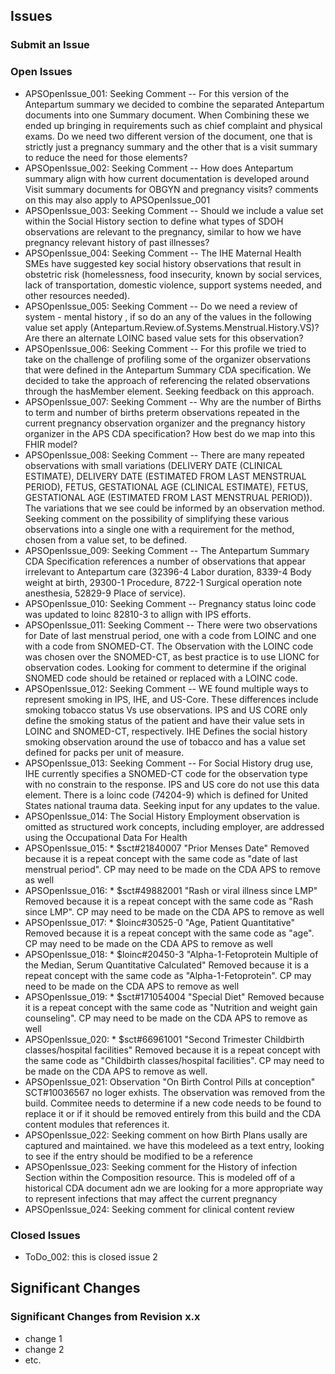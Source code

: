 ## Issues

### Submit an Issue

### Open Issues

- APSOpenIssue_001: Seeking Comment -- For this version of the Antepartum summary we decided to combine the separated Antepartum documents into one Summary document. When Combining these we ended up bringing in requirements such as chief complaint and physical exams. Do we need two different version of the document, one that is strictly just a pregnancy summary and the other that is a visit summary to reduce the need for those elements?
- APSOpenIssue_002: Seeking Comment -- How does Antepartum summary align with how current documentation is developed around Visit summary documents for OBGYN and pregnancy visits? comments on this may also apply to APSOpenIssue_001 
- APSOpenIssue_003: Seeking Comment -- Should we include a value set within the Social History section to define what types of SDOH observations are relevant to the pregnancy, similar to how we have pregnancy relevant history of past illnesses? 
- APSOpenIssue_004: Seeking Comment -- The IHE Maternal Health SMEs have suggested key social history observations that result in obstetric risk (homelessness, food insecurity, known by social services, lack of transportation, domestic violence, support systems needed, and other resources needed). 
- APSOpenIssue_005: Seeking Comment -- Do we need a review of system - mental history , if so do an any of the values in the following value set apply (Antepartum.Review.of.Systems.Menstrual.History.VS)? Are there an alternate LOINC based value sets for this observation? 
- APSOpenIssue_006: Seeking Comment -- For this profile we tried to take on the challenge of profiling some of the organizer observations that were defined in the Antepartum Summary CDA specification. We decided to take the approach of referencing the related observations through the hasMember element. Seeking feedback on this approach.
- APSOpenIssue_007: Seeking Comment -- Why are the number of Births to term and number of births preterm observations repeated in the current pregnancy observation organizer and the pregnancy history organizer in the APS CDA specification? How best do we map into this FHIR model?
- APSOpenIssue_008: Seeking Comment -- There are many repeated observations with small variations (DELIVERY DATE (CLINICAL ESTIMATE), DELIVERY DATE (ESTIMATED FROM LAST MENSTRUAL PERIOD), FETUS, GESTATIONAL AGE (CLINICAL ESTIMATE), FETUS, GESTATIONAL AGE (ESTIMATED FROM LAST MENSTRUAL PERIOD)). The variations that we see could be informed by an observation method. Seeking comment on the possibility of simplifying these various observations into a single one with a requirement for the method, chosen from a value set, to be defined.
- APSOpenIssue_009: Seeking Comment -- The Antepartum Summary CDA Specification references a number of observations that appear irrelevant to Antepartum care (32396-4	Labor duration, 8339-4	Body weight at birth, 29300-1	Procedure, 8722-1 	Surgical operation note anesthesia, 52829-9	Place of service).
- APSOpenIssue_010: Seeking Comment -- Pregnancy status loinc code was updated to loinc 82810-3 to allign with IPS efforts. 
- APSOpenIssue_011: Seeking Comment -- There were two observations for Date of last menstrual period, one with a code from LOINC and one with a code from SNOMED-CT. The Observation with the LOINC code was chosen over the SNOMED-CT, as best practice is to use LIONC for observation codes. Looking for comment to determine if the original SNOMED code should be retained  or replaced with a LOINC code. 
- APSOpenIssue_012: Seeking Comment -- WE found multiple ways to represent smoking in IPS, IHE, and US-Core. These differences include smoking tobacco status Vs use observations. IPS and US CORE only define the smoking status of the patient and have their value sets in LOINC and SNOMED-CT, respectively. IHE Defines the social history smoking observation around the use of tobacco and has a value set defined for packs per unit of measure. 
- APSOpenIssue_013: Seeking Comment -- For Social History drug use, IHE currently specifies a SNOMED-CT code for the observation type with no constrain to the response. IPS and US core do not use this data element. There is a loinc code (74204-9) which is defined for United States national trauma data. Seeking input for any updates to the value. 
- APSOpenIssue_014: The Social History Employment observation is omitted as structured work concepts, including employer, are addressed using the Occupational Data For Health
- APSOpenIssue_015: * $sct#21840007   "Prior Menses Date" Removed because it is a repeat concept with the same code as "date of last menstrual period". CP may need to be made on the CDA APS to remove as well
- APSOpenIssue_016: * $sct#49882001   "Rash or viral illness since LMP"  Removed because it is a repeat concept with the same code as "Rash since LMP". CP may need to be made on the CDA APS to remove as well
- APSOpenIssue_017: * $loinc#30525-0   "Age, Patient Quantitative"  Removed because it is a repeat concept with the same code as "age". CP may need to be made on the CDA APS to remove as well
- APSOpenIssue_018: * $loinc#20450-3   "Alpha-1-Fetoprotein Multiple of the Median, Serum Quantitative Calculated"  Removed because it is a repeat concept with the same code as "Alpha-1-Fetoprotein". CP may need to be made on the CDA APS to remove as well
- APSOpenIssue_019: * $sct#171054004   "Special Diet"   Removed because it is a repeat concept with the same code as "Nutrition and weight gain counseling". CP may need to be made on the CDA APS to remove as well
- APSOpenIssue_020: * $sct#66961001   "Second Trimester Childbirth classes/hospital facilities"  Removed because it is a repeat concept with the same code as "Childbirth classes/hospital facilities". CP may need to be made on the CDA APS to remove as well.
- APSOpenIssue_021: Observation "On Birth Control Pills at conception" SCT#10036567 no loger exhists. The observation was removed from the build. Commitee needs to determine if a new code needs to be found to replace it or if it should be removed entirely from this build and the CDA content modules that references it. 
- APSOpenIssue_022: Seeking comment on how Birth Plans usally are captured and maintained. we have this modeleed as a text entry, looking to see if the entry should be modified to be a reference 
- APSOpenIssue_023: Seeking comment for the History of infection Section within the Composition resource. This is modeled off of a historical CDA document adn we are looking for a more appropriate way to represent infections that may affect the current pregnancy 
- APSOpenIssue_024: Seeking comment for clinical content review 



### Closed Issues

- ToDo_002: this is closed issue 2



## Significant Changes

### Significant Changes from Revision x.x

- change 1
- change 2
- etc.


